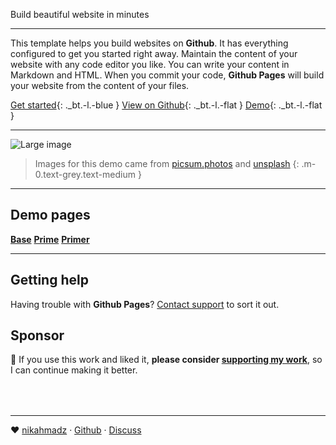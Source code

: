 <p class="hero">Build <span class="text-red">beautiful website</span> in minutes</p>

***

This template helps you build websites on <b>Github</b>.
It has everything configured to get you started right away.
Maintain the content of your website with any code editor you like.
You can write your content in Markdown and HTML.
When you commit your code, <b>Github Pages</b> will build your website from the content of your files.

[Get started][start]{: ._bt.-l.-blue }
[View on Github][github]{: ._bt.-l.-flat }
[Demo][demo]{: ._bt.-l.-flat }

[intro]: https://nikahmadz.github.io/pages/ "Introduction to Pages"
[start]: https://nikahmadz.github.io/pages/docs/get-started "Find out how you can use this template to build websites"
[demo]:  #demo "View live demo"

***

<p><img src="https://picsum.photos/id/1039/1024/368" alt="Large image" class="width-full centered"></p>

> Images for this demo came from [picsum.photos](https://picsum.photos/) and [unsplash](https://unsplash.com)
{: .m-0.text-grey.text-medium }

***

## <span id="demo">Demo pages</span>

**[Base](//nikahmadz.github.io/pages/demo/base)**
**[Prime](//nikahmadz.github.io/pages/demo/prime)**
**[Primer](//nikahmadz.github.io/pages/demo/primer)**

***

## Getting help

Having trouble with **Github Pages**?
[Contact support](https://support.github.com/contact) to sort it out.

## Sponsor

🌱 If you use this work and liked it, **please consider [supporting my work][pay]**, so I can continue making it better.

[pay]: https://nikahmadz.github.io/#!pay "See payment options"


<div style="margin-top:4rem"></div>

***

❤️ [nikahmadz][] &middot; [Github][github] &middot; [Discuss][discuss]

[nikahmadz]: https://nikahmadz.github.io "Go to nikahmadz.github.io"
[github]:    https://github.com/nikahmadz/pages "View source on Github"
[discuss]:   https://github.com/nikahmadz/pages/discussions "Lets discuss about Pages"
